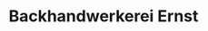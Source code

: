 ---
title: "Backhandwerkerei Ernst"
url: /schoenau-am-koenigssee/backhandwerkerei-ernst/
shop: Bäckerei
---